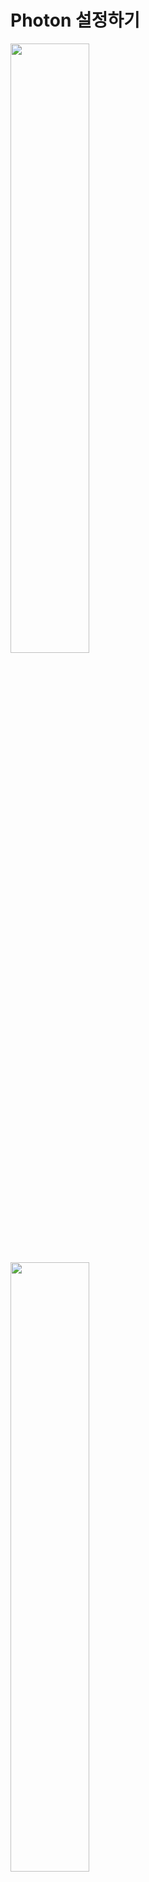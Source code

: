 Photon 설정하기
========================================
<img src="https://github.com/isp829/3dunitymulty/blob/master/images/lecture2/lecture2-1/2-1-1.png" width="50%">
<img src="https://github.com/isp829/3dunitymulty/blob/master/images/lecture2/lecture2-1/2-1-2.PNG" width="50%">  

* 3D프로젝트 하나 만들어주자.    

------------------------------      
<img src="https://github.com/isp829/3dunitymulty/blob/master/images/lecture2/lecture2-1/2-1-3.PNG" width="50%">
<img src="https://github.com/isp829/3dunitymulty/blob/master/images/lecture2/lecture2-1/2-1-4.PNG" width="50%">   

* Asset Store에서 PUN2 무료버전을 받아오자.  

------------------------------     
<img src="https://github.com/isp829/3dunitymulty/blob/master/images/lecture2/lecture2-1/2-1-5.png" width="50%">
<img src="https://github.com/isp829/3dunitymulty/blob/master/images/lecture2/lecture2-1/2-1-6.png" width="50%">   

* PUN2 import해주자.  

------------------------------     
<img src="https://github.com/isp829/3dunitymulty/blob/master/images/lecture2/lecture2-1/2-1-7.PNG" width="50%">

* 다운이 끝나면 이런창이 뜬다.  

------------------------------     
<img src="https://github.com/isp829/3dunitymulty/blob/master/images/lecture2/lecture2-1/2-1-8.PNG" width="50%">

* Photon Engine 사이트로 가주자.  

------------------------------  
<img src="https://github.com/isp829/3dunitymulty/blob/master/images/lecture2/lecture2-1/2-1-9.png" width="50%">
<img src="https://github.com/isp829/3dunitymulty/blob/master/images/lecture2/lecture2-1/2-1-10.png" width="50%">   

* 로그인 해주고 아이디 없으면 하나 만들어주자.  
* 공짜다 걱정말자.  

------------------------------     
<img src="https://github.com/isp829/3dunitymulty/blob/master/images/lecture2/lecture2-1/2-1-11.png" width="50%">
<img src="https://github.com/isp829/3dunitymulty/blob/master/images/lecture2/lecture2-1/2-1-12.png" width="50%">   

* Dashboard로 들어가서 create new app 클릭.  

------------------------------     
<img src="https://github.com/isp829/3dunitymulty/blob/master/images/lecture2/lecture2-1/2-1-13.PNG" width="50%">
<img src="https://github.com/isp829/3dunitymulty/blob/master/images/lecture2/lecture2-1/2-1-14.png" width="50%">   

* Photon type을 PUN으로 해주고 만들면 App Id가 뜬다.  
* 복사해주자.  

------------------------------     
<img src="https://github.com/isp829/3dunitymulty/blob/master/images/lecture2/lecture2-1/2-1-15.png" width="50%">
<img src="https://github.com/isp829/3dunitymulty/blob/master/images/lecture2/lecture2-1/2-1-16.png" width="50%">   

* 아까 뜬 PUN set up에 복사한 id를 입력해주고 setup project클릭   
* 완료메세지가 뜨면 창을 닫아주자.  

------------------------------     
<img src="https://github.com/isp829/3dunitymulty/blob/master/images/lecture2/lecture2-1/2-1-17.png" width="50%">
<img src="https://github.com/isp829/3dunitymulty/blob/master/images/lecture2/lecture2-1/2-1-18.PNG" width="50%">   

* Photon Server Settings가 생성된걸 알 수 있다.  
* 여러가지 서버 설정을 변경할 수 있지만 지금은 만질필요 없다.  

------------------------------     
[목차로](https://github.com/isp829/3dunitymulty/blob/master/README.md)  
[다음](https://github.com/isp829/3dunitymulty/blob/master/lecture/lecture3-1.md)  
-----------------------------
    

    

